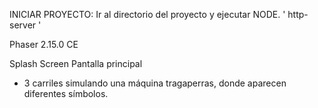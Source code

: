 INICIAR PROYECTO:
Ir al directorio del proyecto y ejecutar NODE. ' http-server '

Phaser 2.15.0 CE

Splash Screen
Pantalla principal
- 3 carriles simulando una máquina tragaperras, donde aparecen diferentes símbolos.



